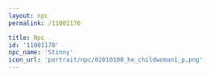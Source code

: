 ```yaml
---
layout: npc
permalink: /11001170

title: Npc
id: '11001170'
npc_name: 'Stinny'
icon_url: 'portrait/npc/02010100_he_childwoman1_p.png'
---
```

